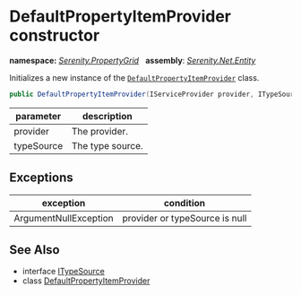 # DefaultPropertyItemProvider constructor
**namespace:** *[Serenity.PropertyGrid](../../README.md#serenity.propertygrid-namespace)*   **assembly**: *[Serenity.Net.Entity](../../README.md)*

Initializes a new instance of the [`DefaultPropertyItemProvider`](../DefaultPropertyItemProvider.md) class.

```csharp
public DefaultPropertyItemProvider(IServiceProvider provider, ITypeSource typeSource)
```

| parameter | description |
| --- | --- |
| provider | The provider. |
| typeSource | The type source. |

## Exceptions

| exception | condition |
| --- | --- |
| ArgumentNullException | provider or typeSource is null |

## See Also

* interface [ITypeSource](../Serenity.Net.Core/../../Serenity.Abstractions/ITypeSource.md)
* class [DefaultPropertyItemProvider](../DefaultPropertyItemProvider.md)